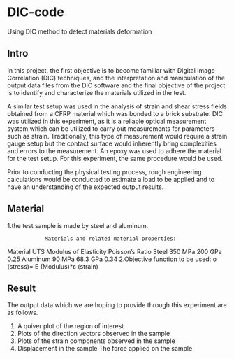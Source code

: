 # DIC-code
Using DIC method to detect materials deformation

## Intro
  In this project, the first objective is to become familiar with Digital Image Correlation (DIC) techniques, and the interpretation and manipulation of the output data files from the DIC software and the final objective of the project is to identify and characterize the materials utilized in the test.
  
  A similar test setup was used in the analysis of strain and shear stress fields obtained from a CFRP material which was bonded to a brick substrate. DIC was utilized in this experiment, as it is a reliable optical measurement system which can be utilized to carry out measurements for parameters such as strain. Traditionally, this type of measurement would require a strain gauge setup but the contact surface would inherently bring complexities and errors to the measurement. An epoxy was used to adhere the material for the test setup. For this experiment, the same procedure would be used. 
  
  Prior to conducting the physical testing process, rough engineering calculations would be conducted to estimate a load to be applied and to have an understanding of the expected output results. 

## Material
  1.the test sample is made by steel and aluminum.
  
                Materials and related material properties:
Material	        UTS	           Modulus of Elasticity 	         Poisson’s Ratio
Steel	            350 MPa	             200 GPa	                      0.25
Aluminum 	        90 MPa	             68.3 GPa	                      0.34
  2.Objective function to be used:
  σ (stress)= E  (Modulus)*ε (strain)
  
## Result
The output data which we are hoping to provide through this experiment are as follows. 
1.	A quiver plot of the region of interest 
2.	Plots of the direction vectors observed in the sample 
3.	Plots of the strain components observed in the sample
4.	Displacement in the sample 
The force applied on the sample 
